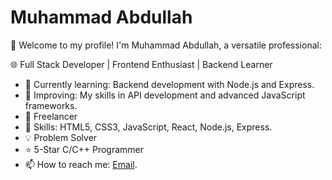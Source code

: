 # Muhammad Abdullah
👋 Welcome to my profile! I'm Muhammad Abdullah, a versatile professional:

🌐 Full Stack Developer | Frontend Enthusiast | Backend Learner

- 🌱 Currently learning: Backend development with Node.js and Express.
-  🔧 Improving: My skills in API development and advanced JavaScript frameworks.
- 💼 Freelancer
- 🎯 Skills: HTML5, CSS3, JavaScript, React, Node.js, Express.
- 💡 Problem Solver
- ⭐ 5-Star C/C++ Programmer
- 📫 How to reach me: [Email](mailto:abdullahgu77ar@gmail.com).
